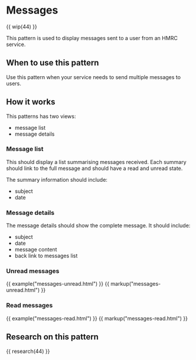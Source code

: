 # Messages

{{ wip(44) }}

This pattern is used to display messages sent to a user from an HMRC service.

## When to use this pattern

Use this pattern when your service needs to send multiple messages to users.


## How it works 

This patterns has two views:

- message list
- message details

### Message list

This should display a list summarising messages received. Each summary should link to the full message and should have a read and unread state.

The summary information should include:

- subject
- date

### Message details

The message details should show the complete message. It should include:

- subject
- date
- message content
- back link to messages list

### Unread messages

{{ example("messages-unread.html") }}
{{ markup("messages-unread.html") }}

### Read messages

{{ example("messages-read.html") }}
{{ markup("messages-read.html") }}

## Research on this pattern

{{ research(44) }}

